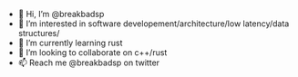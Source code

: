 - 👋 Hi, I’m @breakbadsp
- 👀 I’m interested in software developement/architecture/low latency/data structures/
- 🌱 I’m currently learning rust
- 💞️ I’m looking to collaborate on c++/rust
- 📫 Reach me @breakbadsp on twitter

<!---
breakbadsp/breakbadsp is a ✨ special ✨ repository because its `README.md` (this file) appears on your GitHub profile.
You can click the Preview link to take a look at your changes.
--->
